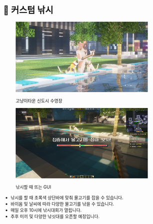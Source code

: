 # 🎣 커스텀 낚시

<figure><img src="../../.gitbook/assets/2022-08-15_00.45.06.png" alt=""><figcaption><p>고냥이타운 신도시 수영장</p></figcaption></figure>

<figure><img src="../../.gitbook/assets/2022-08-15_00.48.24.png" alt=""><figcaption><p>낚시할 때 뜨는  GUI</p></figcaption></figure>

* 낚시를 할 때 초록색 상단바에 맞춰 물고기를 잡을 수 있습니다.
* 바이옴 및 날씨에 따라 다양한 물고기를 낚을 수 있습니다.
* 매일 오후 10시에 낚시대회가 열립니다.&#x20;
* 추후 미끼 및 다양한 낚싯대를 오픈할 예정입니다. &#x20;
